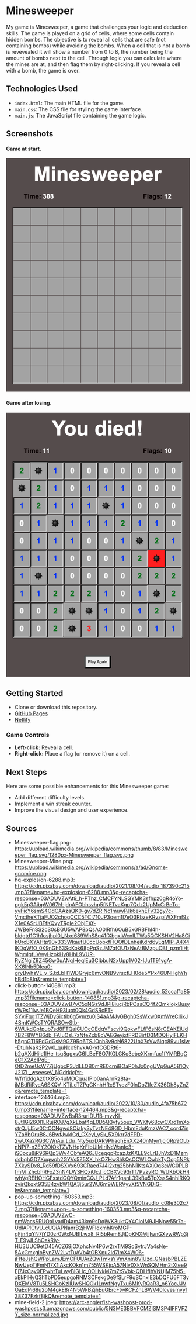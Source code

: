 # Minesweeper

My game is Minesweeper, a game that challenges your logic and deduction skills. The game is played on a grid of cells, where some cells contain hidden bombs. The objective is to reveal all cells that are safe (not containing bombs) while avoiding the bombs. When a cell that is not a bomb is revevealed it will show a number from 0 to 8, the number being the amount of bombs next to the cell. Through logic you can calculate where the mines are at, and then flag them by right-clicking. If you reveal a cell with a bomb, the game is over.

## Technologies Used

- `index.html`: The main HTML file for the game.
- `main.css`: The CSS file for styling the game interface.
- `main.js`: The JavaScript file containing the game logic.

## Screenshots
#### Game at start.
![Start of Game](images/game-start.png)

#### Game after losing.

![End of Game](images/game-end.png)

## Getting Started

- Clone or download this repository.
- [GitHub Pages](https://felix-carela.github.io/Minesweeper/)
- [Netlify](https://felix-carela-minesweeper.netlify.app/)


### Game Controls

- **Left-click:** Reveal a cell.
- **Right-click:** Place a flag (or remove it) on a cell.

## Next Steps

Here are some possible enhancements for this Minesweeper game:

- Add different difficulty levels.
- Implement a win streak counter.
- Improve the visual design and user experience.

## Sources

- Minesweeper-flag.png: https://upload.wikimedia.org/wikipedia/commons/thumb/8/83/Minesweeper_flag.svg/1280px-Minesweeper_flag.svg.png
- Minesweeper-Mine.png: https://upload.wikimedia.org/wikipedia/commons/a/ad/Gnome-gnomine.png
- hq-explosion-6288.mp3: https://cdn.pixabay.com/download/audio/2021/08/04/audio_187390c215.mp3?filename=hq-explosion-6288.mp3&g-recaptcha-response=03ADUVZwAt9_h-PThz_CMCFYNLSGYMK3sfhpz0gR4oYo-pgk5p3AibpW067N-jdpAFObhsvhp5fNETvaKqp7Qdz2UpMxCrBeTo-yvFicY6smS4OdCAAzaQK0-gv7dZRINc1muwPJk6ekhEFv32gy7c-VmctheKTjaFUO2chogCCC5TCI710JP3oem1I7eO3RbzeKRvzpiWXFmf9zX1e0ASrUBFfKQvyTRgIe2OhjFXf-JWBeFnSS2cS0sBGU5WAP8pQsAO0lRfh6OuB5xGRBFhl4h-bldgtd1C1h1osjhpl0l_Nxd689WnS8q41fXbgxlWcnILTWa5QGKSHV2Ha8CikOrcBXYAHtp90x333WkaufU0ccUopxfFlOOfDLnheiKdrd6yEqMIP_A4X4lKDgWfO_0K9nGh63ScKok68pPqSzJM7qfOU1zNeAtBMzpuCBf_pzm1iHtWgmlgfuVwyHzokHy8HhL9VUR-RyZNgiZ9Z45Gw0uANqlHeqlEu3CIbbuN2xUpp1V02-IJu1T91vgA-XK6INb5Dlea0-gryBwhsVE_y_SJxLbH1WDGryjc6myONB9vrsctLH0de5YPx46UNHghYhhBd1b8Ig&remote_template=1
- click-button-140881.mp3: https://cdn.pixabay.com/download/audio/2023/02/28/audio_52ccaf1a85.mp3?filename=click-button-140881.mp3&g-recaptcha-response=03ADUVZwB7yC5xNGz9dJPl8iucjRbPOasCQ4fZQmkIojxBusynW9s11IwJe1BQeH93Iuot0Qk4GdSRcET-SYviFqg1TZWjDySictib6g5vmzu0jS4aAMJyGBgh0SsWxw0XmWreCIlikJ4SmKWCsTYQRASOwStb-6WUkdGpfpub7sd8FTQajCUOcOEdgVFscvi9QokwFLfF6sN8rCEAKEiUd7B2F8WYB6db_FAIuOsL7zNfeZcb8cVAEGeyjxtFRDBirtD3MDQHyIFLKHh5gnGTI6PdGdGsM9GZ9Ro6TSJOnh3v9cN6822UbX7cVw5iqc89vu1slw-DtuhNaK2P2w0_quNco9hvkA0-yfCGDRt6-b2gAXdHiIc1lHe_tsq8qgxsG6ILBeF8O7KGLGKo3ebeXKrmfuc1fYMRBqCeC1X2AcIPqE-OtD2meUcW7ZjUgbcP3JdLLQB0mRE0crniBOaP0hJx0ngUVpGuA5B1OyJ21ZL_wseeseV_NGdrkjcjYr-WfrfjddgAz0tX85o4uMOCquJIPlp0anArnRz8ta-iMBdRiRveA6SKQV_KTjLcTZPgGKnhHRcSTvozF0lnDoZIfeZX36Dh8yZnZg&remote_template=1
- interface-124464.mp3: https://cdn.pixabay.com/download/audio/2022/10/30/audio_4fa75b6720.mp3?filename=interface-124464.mp3&g-recaptcha-response=03ADUVZwBsR3rurIDU1B-mvyKl-8Jt1Gl26Ol1LRujROJ7gXkEbaf4gL0D5Q3yfy5oux_VWKfy68cwCXrd1mXostrQJjJ5w0CtOCNgwd8Oiaky3yTvzNE48GD_HbmEduKmzVAC7_cordZinYZa8bOruB8J6BwfJwklCd_CXeyl_ySk_5X9krr7dFPD-2wUXa2RQ3CWnAu_Ldu_Nty5uxDAR9PhaqhEnXXz40nMyn1jcj0Rp9OLbnNPi7-n2EY2OIOkTZVNHqKrFIbUiMIriNcWsnIc3-iS0pxu8jR96RQp3Wv4ObfeAQ6J8ceggpRcazJzKXLE9cLrBJhVxD1MzmdsbqhGD7Xuqwph2GYVs5Z5XX_hkOZHwShkQsOCWLCwbkTyOcp5NRkZXkySDx8_Rd59fDSXVx693CRaed7J4i2xtg25bhN1KtsAXjOq3cWC0PLBfmM_ZhcbhRFxZ3nN4LWSHQxiUcJ_cCBXVc93rTf7PvzvRO_WUKbOkH4whVgREHOHGFsstdGQYQminCQJ_PLd7Afr1ganL39kBu5TpXssS4nhIRKOzvirQkqxt935B4zvbW1QA3j5ur2WJ6m9WERVyvXt5VNGDiG-lw&remote_template=1
- pop-up-something-160353.mp3: https://cdn.pixabay.com/download/audio/2023/08/01/audio_c08e302c72.mp3?filename=pop-up-something-160353.mp3&g-recaptcha-response=03ADUVZwC-nmWacsSRUOaLvadD4am43km9sDqiWK3uktQY4CioIM9JHNpw55r7a-UdlAPlCtvU_cUQiAPNanrB2jHWFlqxmhKroMGP-qFjn4qYN7jYD0zr0WxNJBILwx8_RI5bRem8JjDpKNXMjjIwnGXywRWp3jT-F9yJLShOakRiy-HU3UUC9etD45ACZ69jOXphcNv4P6w2rxTM9SoSytrJVa4sNe-5AxGmxgloBynZW2LvtTuAVb4tGBXpu2Id7lmX4W06-jFIfeJshQWPpLamJEmCFUUArZQwTmksYVmXnjn8VlUzd_GNasbPBLZENwUepTiFmN17X1lAkcKOkn1m755WSKjpA57NIv0XkWnSQMHm2tXtee9Ej7JxCay0EPwhtTuLwyBIGHc_0OHvkM7m7tSVbk-QDHfIhVNUjM75N5-xEkPlHyQ3hTbPD5eupgoRNMSCFekgDe9fSLrF9qSCnxlE3bDQFU6FT3vDXEMV8Tu5LSHGoKzIlUwSHQGk1LnwfNgyTxu6MKyRQaR3_o6YocJJVOaEdPi68u2oM4gkE8r4N5WkBZjhEuGErcFtwKCFZnLBWV40Icvesmvy138Z37Fzkf8jkQ&remote_template=1
- mine-field-2.jpeg: https://arc-anglerfish-washpost-prod-washpost.s3.amazonaws.com/public/5N3ME3BBVFCMZISM3P4IFFVFZY_size-normalized.jpg